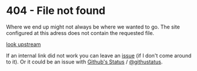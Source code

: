 # 404 - File not found
Where we end up might not always be where we wanted to go. The site configured at this adress does not contain the requested file.

[look upstream](..)


If an internal link did not work you can leave an [issue](https://github.com/boukew99/boukew99.github.io/issues) (if I don't come around to it). Or it could be an issue with [Github's Status](https://www.githubstatus.com/) / [@githustatus](https://twitter.com/githubstatus).

